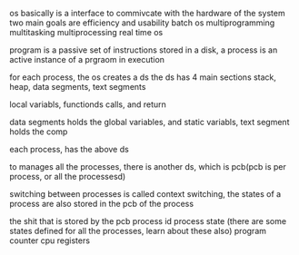os basically is a interface to commivcate with the hardware of the system
two main goals are efficiency and usability
batch os
multiprogramming
multitasking
multiprocessing
real time os

program is a passive set of instructions stored in a disk, a process is an active instance of a prgraom in execution

for each process, the os creates a ds
the ds has 4 main sections
stack, heap, data segments, text segments

local variabls, functionds calls, and return 

data segments holds the global variables, and static variabls, 
text segment holds the comp

each process, has the above ds

to manages all the processes, there is another ds, which is pcb(pcb is per process, or all the processesd)

switching between processes is called context switching, the states of a process are also stored in the pcb of the process

the shit that is stored by the pcb
process id
process state (there are some states defined for all the processes, learn about these also)
program counter
cpu registers